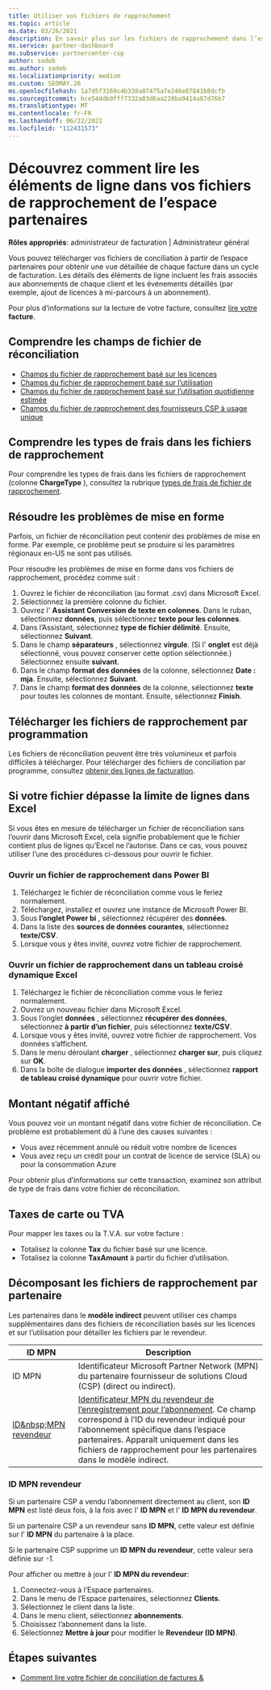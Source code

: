 ```yaml
---
title: Utiliser vos fichiers de rapprochement
ms.topic: article
ms.date: 03/26/2021
description: En savoir plus sur les fichiers de rapprochement dans l’espace partenaires et sur l’interprétation des affichages détaillés des lignes de facturation pour un cycle de facturation donné.
ms.service: partner-dashboard
ms.subservice: partnercenter-csp
author: sodeb
ms.author: sodeb
ms.localizationpriority: medium
ms.custom: SEOMAY.20
ms.openlocfilehash: 1a7d5f3169c4b338a07475a7e246e87841b8dcfb
ms.sourcegitcommit: bce54ddb9fff7332a03d6aa228ba9414a87d76b7
ms.translationtype: MT
ms.contentlocale: fr-FR
ms.lasthandoff: 06/22/2021
ms.locfileid: "112431573"
---
```

# <a name="learn-how-to-read-the-line-items-in-your-partner-center-reconciliation-files"></a>Découvrez comment lire les éléments de ligne dans vos fichiers de rapprochement de l’espace partenaires

**Rôles appropriés**: administrateur de facturation | Administrateur général

Vous pouvez télécharger vos fichiers de conciliation à partir de l’espace partenaires pour obtenir une vue détaillée de chaque facture dans un cycle de facturation. Les détails des éléments de ligne incluent les frais associés aux abonnements de chaque client et les événements détaillés (par exemple, ajout de licences à mi-parcours à un abonnement).

Pour plus d’informations sur la lecture de votre facture, consultez [lire votre](read-your-bill.md) **facture**.

## <a name="understand-reconciliation-file-fields"></a>Comprendre les champs de fichier de réconciliation

- [Champs du fichier de rapprochement basé sur les licences](license-based-recon-files.md)
- [Champs du fichier de rapprochement basé sur l’utilisation](usage-based-recon-files.md)
- [Champs du fichier de rapprochement basé sur l’utilisation quotidienne estimée](daily-rated-usage-recon-files.md)
- [Champs du fichier de rapprochement des fournisseurs CSP à usage unique](modern-invoice-reconciliation-file.md)

## <a name="understand-charge-types-in-reconciliation-files"></a>Comprendre les types de frais dans les fichiers de rapprochement

Pour comprendre les types de frais dans les fichiers de rapprochement (colonne **ChargeType** ), consultez la rubrique [types de frais de fichier de rapprochement](recon-file-charge-types.md).

## <a name="fix-formatting-issues"></a>Résoudre les problèmes de mise en forme

Parfois, un fichier de réconciliation peut contenir des problèmes de mise en forme. Par exemple, ce problème peut se produire si les paramètres régionaux en-US ne sont pas utilisés.

Pour résoudre les problèmes de mise en forme dans vos fichiers de rapprochement, procédez comme suit :

1. Ouvrez le fichier de réconciliation (au format .csv) dans Microsoft Excel.
2. Sélectionnez la première colonne du fichier.
3. Ouvrez l' **Assistant Conversion de texte en colonnes**. Dans le ruban, sélectionnez **données**, puis sélectionnez **texte pour les colonnes**.
4. Dans l’Assistant, sélectionnez **type de fichier délimité**. Ensuite, sélectionnez **Suivant**.
5. Dans le champ **séparateurs** , sélectionnez **virgule**. (Si l' **onglet** est déjà sélectionné, vous pouvez conserver cette option sélectionnée.) Sélectionnez ensuite **suivant**.
6. Dans le champ **format des données** de la colonne, sélectionnez **Date : mja**. Ensuite, sélectionnez **Suivant**.
7. Dans le champ **format des données** de la colonne, sélectionnez **texte** pour toutes les colonnes de montant. Ensuite, sélectionnez **Finish**.

## <a name="download-reconciliation-files-programmatically"></a>Télécharger les fichiers de rapprochement par programmation

Les fichiers de réconciliation peuvent être très volumineux et parfois difficiles à télécharger. Pour télécharger des fichiers de conciliation par programme, consultez [obtenir des lignes de facturation](/partner-center/develop/get-invoiceline-items).

## <a name="if-your-file-exceeds-the-row-limit-in-excel"></a>Si votre fichier dépasse la limite de lignes dans Excel

Si vous êtes en mesure de télécharger un fichier de réconciliation sans l’ouvrir dans Microsoft Excel, cela signifie probablement que le fichier contient plus de lignes qu’Excel ne l’autorise. Dans ce cas, vous pouvez utiliser l’une des procédures ci-dessous pour ouvrir le fichier.

### <a name="open-a-recon-file-in-power-bi"></a>Ouvrir un fichier de rapprochement dans Power BI

1. Téléchargez le fichier de réconciliation comme vous le feriez normalement.
2. Téléchargez, installez et ouvrez une instance de Microsoft Power BI.
3. Sous **l’onglet Power bi** , sélectionnez récupérer des **données**.
4. Dans la liste des **sources de données courantes**, sélectionnez **texte/CSV**.
5. Lorsque vous y êtes invité, ouvrez votre fichier de rapprochement.

### <a name="open-a-recon-file-in-an-excel-pivot-table"></a>Ouvrir un fichier de rapprochement dans un tableau croisé dynamique Excel

1. Téléchargez le fichier de réconciliation comme vous le feriez normalement.
2. Ouvrez un nouveau fichier dans Microsoft Excel.
3. Sous l’onglet **données** , sélectionnez **récupérer des données**, sélectionnez **à partir d’un fichier**, puis sélectionnez **texte/CSV**.
4. Lorsque vous y êtes invité, ouvrez votre fichier de rapprochement. Vos données s’affichent.
5. Dans le menu déroulant **charger** , sélectionnez **charger sur**, puis cliquez sur **OK**.
6. Dans la boîte de dialogue **importer des données** , sélectionnez **rapport de tableau croisé dynamique** pour ouvrir votre fichier.

## <a name="negative-amount-displayed"></a>Montant négatif affiché

Vous pouvez voir un montant négatif dans votre fichier de réconciliation. Ce problème est probablement dû à l’une des causes suivantes :

- Vous avez récemment annulé ou réduit votre nombre de licences
- Vous avez reçu un crédit pour un contrat de licence de service (SLA) ou pour la consommation Azure

Pour obtenir plus d’informations sur cette transaction, examinez son attribut de type de frais dans votre fichier de réconciliation.

## <a name="map-taxes-or-vat"></a>Taxes de carte ou TVA

Pour mapper les taxes ou la T.V.A. sur votre facture :

- Totalisez la colonne **Tax** du fichier basé sur une licence.
- Totalisez la colonne **TaxAmount** à partir du fichier d’utilisation.

## <a name="itemize-reconciliation-files-by-partner"></a>Décomposant les fichiers de rapprochement par partenaire

Les partenaires dans le **modèle indirect** peuvent utiliser ces champs supplémentaires dans des fichiers de réconciliation basés sur les licences et sur l’utilisation pour détailler les fichiers par le revendeur.

| ID MPN | Description |
| ------ | ----------- |
| ID MPN | Identificateur Microsoft Partner Network (MPN) du partenaire fournisseur de solutions Cloud (CSP) (direct ou indirect). |
| [ID&amp;nbsp;MPN revendeur](#reseller-mpn-id) | [Identificateur MPN du revendeur de l’enregistrement pour l’abonnement](#reseller-mpn-id). Ce champ correspond à l’ID du revendeur indiqué pour l’abonnement spécifique dans l’espace partenaires. Apparaît uniquement dans les fichiers de rapprochement pour les partenaires dans le modèle indirect. |

### <a name="reseller-mpn-id"></a>ID&nbsp;MPN revendeur

Si un partenaire CSP a vendu l’abonnement directement au client, son **ID MPN** est listé deux fois, à la fois avec l' **ID MPN** et l' **ID MPN du revendeur**.

Si un partenaire CSP a un revendeur sans **ID MPN**, cette valeur est définie sur l' **ID MPN** du partenaire à la place.

Si le partenaire CSP supprime un **ID MPN du revendeur**, cette valeur sera définie sur *-1*.

Pour afficher ou mettre à jour l' **ID MPN du revendeur**:

1. Connectez-vous à l’Espace partenaires.
2. Dans le menu de l’Espace partenaires, sélectionnez **Clients**.
3. Sélectionnez le client dans la liste.
4. Dans le menu client, sélectionnez **abonnements**.
5. Choisissez l’abonnement dans la liste.
6. Sélectionnez **Mettre à jour** pour modifier le **Revendeur (ID&nbsp;MPN)**.

## <a name="next-steps"></a>Étapes suivantes

- [Comment lire votre fichier de conciliation de factures &](read-your-bill.md) 